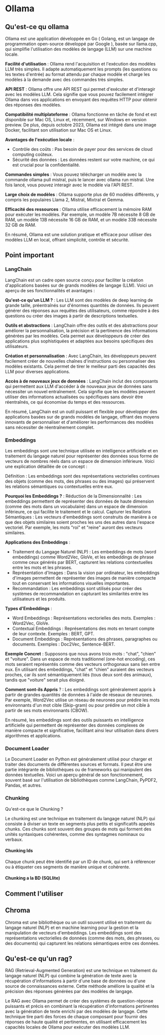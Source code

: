 # Ollama

## Qu'est-ce qu ollama
Ollama est une application développée en Go ( Golang, est un langage de programmation open-source développé par Google ), basée sur llama.cpp, qui simplifie l'utilisation des modèles de langage (LLM) sur une machine locale.

**Facilité d'utilisation** : Ollama rend l'acquisition et l'exécution des modèles LLM très simples. Il adapte automatiquement les prompts (les questions ou les textes d'entrée) au format attendu par chaque modèle et charge les modèles à la demande avec des commandes très simples.

**API REST** : Ollama offre une API REST qui permet d'exécuter et d'interagir avec les modèles LLM. Cela signifie que vous pouvez facilement intégrer Ollama dans vos applications en envoyant des requêtes HTTP pour obtenir des réponses des modèles.

**Compatibilité multiplateforme** : Ollama fonctionne en tâche de fond et est disponible sur Mac OS, Linux et, récemment, sur Windows en version preview. De plus, depuis octobre 2023, Ollama est intégré dans une image Docker, facilitant son utilisation sur Mac OS et Linux.

**Avantages de l'exécution locale** :
- Contrôle des coûts : Pas besoin de payer pour des services de cloud computing coûteux.
- Sécurité des données : Les données restent sur votre machine, ce qui est crucial pour la confidentialité.

**Commandes simples** : Vous pouvez télécharger un modèle avec la commande ollama pull mistral, puis le lancer avec ollama run mistral. Une fois lancé, vous pouvez interagir avec le modèle via l'API REST.

**Large choix de modèles** : Ollama supporte plus de 60 modèles différents, y compris les populaires Llama 2, Mistral, Mixtral et Gemma.

**Efficacité des ressources** : Ollama utilise efficacement la mémoire RAM pour exécuter les modèles. Par exemple, un modèle 7B nécessite 8 GB de RAM, un modèle 13B nécessite 16 GB de RAM, et un modèle 33B nécessite 32 GB de RAM.

En résumé, Ollama est une solution pratique et efficace pour utiliser des modèles LLM en local, offrant simplicité, contrôle et sécurité.

## Point important

### LangChain
LangChain est un cadre open source conçu pour faciliter la création d'applications basées sur de grands modèles de langage (LLM). Voici un aperçu de ses fonctionnalités et avantages :

**Qu'est-ce qu'un LLM ?** : Les LLM sont des modèles de deep learning de grande taille, préentraînés sur d'énormes quantités de données. Ils peuvent générer des réponses aux requêtes des utilisateurs, comme répondre à des questions ou créer des images à partir de descriptions textuelles.

**Outils et abstractions** : LangChain offre des outils et des abstractions pour améliorer la personnalisation, la précision et la pertinence des informations générées par les modèles. Cela permet aux développeurs de créer des applications plus sophistiquées et adaptées aux besoins spécifiques des utilisateurs.

**Création et personnalisation** : Avec LangChain, les développeurs peuvent facilement créer de nouvelles chaînes d'instructions ou personnaliser des modèles existants. Cela permet de tirer le meilleur parti des capacités des LLM pour diverses applications.

**Accès à de nouveaux jeux de données** : LangChain inclut des composants qui permettent aux LLM d'accéder à de nouveaux jeux de données sans nécessiter un nouvel entraînement. Cela signifie que les modèles peuvent utiliser des informations actualisées ou spécifiques sans devoir être réentraînés, ce qui économise du temps et des ressources.

En résumé, LangChain est un outil puissant et flexible pour développer des applications basées sur de grands modèles de langage, offrant des moyens innovants de personnaliser et d'améliorer les performances des modèles sans nécessiter de réentraînement complet.
### Embeddings
Les embeddings sont une technique utilisée en intelligence artificielle et en traitement du langage naturel pour représenter des données sous forme de vecteurs de nombres réels dans un espace de dimension inférieure. Voici une explication détaillée de ce concept :

Définition :
Les embeddings sont des représentations vectorielles continues des objets (comme des mots, des phrases ou des images) qui préservent les relations sémantiques ou contextuelles entre eux.

**Pourquoi les Embeddings ?** :
Réduction de la Dimensionnalité : Les embeddings permettent de représenter des données de haute dimension (comme des mots dans un vocabulaire) dans un espace de dimension inférieure, ce qui facilite le traitement et le calcul.
Capturer les Relations Sémantiques : Les vecteurs d'embeddings sont construits de manière à ce que des objets similaires soient proches les uns des autres dans l'espace vectoriel. Par exemple, les mots "roi" et "reine" auront des vecteurs similaires.

**Applications des Embeddings** :
- Traitement du Langage Naturel (NLP) : Les embeddings de mots (word embeddings) comme Word2Vec, GloVe, et les embeddings de phrase comme ceux générés par BERT, capturent les relations contextuelles entre les mots et les phrases.
- Représentation d'Images : Dans la vision par ordinateur, les embeddings d'images permettent de représenter des images de manière compacte tout en conservant les informations visuelles importantes.
- Recommandation : Les embeddings sont utilisés pour créer des systèmes de recommandation en capturant les similarités entre les utilisateurs et les produits.

**Types d'Embeddings** :
- Word Embeddings : Représentations vectorielles des mots. Exemples : Word2Vec, GloVe.
- Contextual Embeddings : Représentations des mots en tenant compte de leur contexte. Exemples : BERT, GPT.
- Document Embeddings : Représentations des phrases, paragraphes ou documents. Exemples : Doc2Vec, Sentence-BERT.

**Exemple Concret** :
Supposons que nous avons trois mots : "chat", "chien" et "voiture". Dans un espace de mots traditionnel (one-hot encoding), ces mots seraient représentés comme des vecteurs orthogonaux sans lien entre eux. En utilisant des embeddings, "chat" et "chien" auraient des vecteurs proches, car ils sont sémantiquement liés (tous deux sont des animaux), tandis que "voiture" serait plus éloigné.

**Comment sont-ils Appris** ? :
Les embeddings sont généralement appris à partir de grandes quantités de données à l'aide de réseaux de neurones. Par exemple, Word2Vec utilise un réseau de neurones pour prédire les mots environnants d'un mot cible (Skip-gram) ou pour prédire un mot cible à partir de ses mots environnants (CBOW).

En résumé, les embeddings sont des outils puissants en intelligence artificielle qui permettent de représenter des données complexes de manière compacte et significative, facilitant ainsi leur utilisation dans divers algorithmes et applications.

### Document Loader
Le Document Loader en Python est généralement utilisé pour charger et traiter des documents de différentes sources et formats. Il peut être une partie intégrante de bibliothèques ou de frameworks qui manipulent des données textuelles. Voici un aperçu général de son fonctionnement, souvent basé sur l'utilisation de bibliothèques comme LangChain, PyPDF2, Pandas, et autres.

### Chunking
Qu'est-ce que le Chunking ?

Le chunking est une technique en traitement du langage naturel (NLP) qui consiste à diviser un texte en segments plus petits et significatifs appelés chunks. Ces chunks sont souvent des groupes de mots qui forment des unités syntaxiques cohérentes, comme des syntagmes nominaux ou verbaux.

#### Chunking Ids
Chaque chunk peut être identifié par un ID de chunk, qui sert à référencer ou à étiqueter ces segments de manière unique et cohérente.

#### Chunking a la BD (SQLlite)

## Comment l'utiliser

## Chroma
Chroma est une bibliothèque ou un outil souvent utilisé en traitement du langage naturel (NLP) et en machine learning pour la gestion et la manipulation de vecteurs d'embeddings. Les embeddings sont des représentations vectorielles de données (comme des mots, des phrases, ou des documents) qui capturent les relations sémantiques entre ces données.

## Qu'est-ce qu'un rag?
RAG (Retrieval-Augmented Generation) est une technique en traitement du langage naturel (NLP) qui combine la génération de texte avec la récupération d'informations à partir d'une base de données ou d'une source de connaissances externe. Cette méthode améliore la qualité et la précision des réponses générées par des modèles de langage.

Le RAG avec Ollama permet de créer des systèmes de question-réponse puissants et précis en combinant la récupération d'informations pertinentes avec la génération de texte enrichi par des modèles de langage. Cette technique tire parti des forces de chaque composant pour fournir des réponses de haute qualité et pertinentes, en utilisant efficacement les capacités locales de Ollama pour exécuter des modèles LLM.
